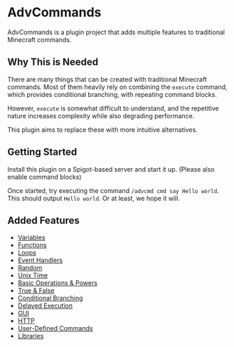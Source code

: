 # AdvCommands
AdvCommands is a plugin project that adds multiple features to traditional Minecraft commands.

## Why This is Needed
There are many things that can be created with traditional Minecraft commands.
Most of them heavily rely on combining the `execute` command, which provides conditional branching, with repeating command blocks.

However, `execute` is somewhat difficult to understand, and the repetitive nature increases complexity while also degrading performance.

This plugin aims to replace these with more intuitive alternatives.

## Getting Started
Install this plugin on a Spigot-based server and start it up. (Please also enable command blocks)

Once started, try executing the command `/advcmd cmd say Hello world`.
This should output `Hello world`. Or at least, we hope it will.

## Added Features
- [Variables](docs/features-EN/variables.md)
- [Functions](docs/features-EN/functions.md)
- [Loops](docs/features-EN/for.md)
- [Event Handlers](docs/features-EN/eventHandler.md)
- [Random](docs/features-EN/random.md)
- [Unix Time](docs/features-EN/unixTime.md)
- [Basic Operations & Powers](docs/features-EN/basicOperationsAndPowers.md)
- [True & False](docs/features-EN/trueAndFalse.md)
- [Conditional Branching](docs/features-EN/if.md)
- [Delayed Execution](docs/features-EN/waitAndRun.md)
- [GUI](docs/features-EN/gui.md)
- [HTTP](docs/features-EN/http.md)
- [User-Defined Commands](docs/features-EN/userDefinedCommand.md)
- [Libraries](docs/features-EN/libraries.md)